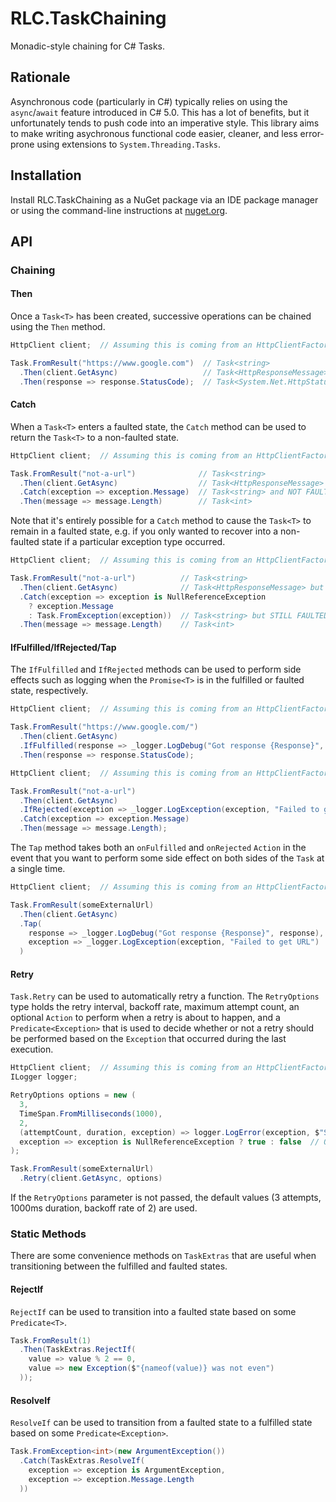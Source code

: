 # RLC.TaskChaining

Monadic-style chaining for C# Tasks.

## Rationale

Asynchronous code (particularly in C#) typically relies on using the `async`/`await` feature introduced in C# 5.0.  This has a lot of benefits, but it unfortunately tends to push code into an imperative style.  This library aims to make writing asychronous functional code easier, cleaner, and less error-prone using extensions to `System.Threading.Tasks`.

## Installation

Install RLC.TaskChaining as a NuGet package via an IDE package manager or using the command-line instructions at [nuget.org][].

## API

### Chaining

#### Then

Once a `Task<T>` has been created, successive operations can be chained using the `Then` method.

```c#
HttpClient client;  // Assuming this is coming from an HttpClientFactory or injected or whatever

Task.FromResult("https://www.google.com")  // Task<string>
  .Then(client.GetAsync)                   // Task<HttpResponseMessage>
  .Then(response => response.StatusCode);  // Task<System.Net.HttpStatusCode>
```

#### Catch

When a `Task<T>` enters a faulted state, the `Catch` method can be used to return the `Task<T>` to a non-faulted state.

```c#
HttpClient client;  // Assuming this is coming from an HttpClientFactory or injected or whatever

Task.FromResult("not-a-url")              // Task<string>
  .Then(client.GetAsync)                  // Task<HttpResponseMessage> but FAULTED
  .Catch(exception => exception.Message)  // Task<string> and NOT FAULTED
  .Then(message => message.Length)        // Task<int>
```

Note that it's entirely possible for a `Catch` method to cause the `Task<T>` to remain in a faulted state, e.g. if you only wanted to recover into a non-faulted state if a particular exception type occurred.

```c#
HttpClient client;  // Assuming this is coming from an HttpClientFactory or injected or whatever

Task.FromResult("not-a-url")          // Task<string>
  .Then(client.GetAsync)              // Task<HttpResponseMessage> but FAULTED
  .Catch(exception => exception is NullReferenceException
    ? exception.Message
    : Task.FromException(exception))  // Task<string> but STILL FAULTED if anything other than NullReferenceException occurred
  .Then(message => message.Length)    // Task<int>
```

#### IfFulfilled/IfRejected/Tap

The `IfFulfilled` and `IfRejected` methods can be used to perform side effects such as logging when the `Promise<T>` is in the fulfilled or faulted state, respectively.

```c#
HttpClient client;  // Assuming this is coming from an HttpClientFactory or injected or whatever

Task.FromResult("https://www.google.com/")
  .Then(client.GetAsync)
  .IfFulfilled(response => _logger.LogDebug("Got response {Response}", response)
  .Then(response => response.StatusCode);
```

```c#
HttpClient client;  // Assuming this is coming from an HttpClientFactory or injected or whatever

Task.FromResult("not-a-url")
  .Then(client.GetAsync)
  .IfRejected(exception => _logger.LogException(exception, "Failed to get URL")
  .Catch(exception => exception.Message)
  .Then(message => message.Length);
```

The `Tap` method takes both an `onFulfilled` and `onRejected` `Action` in the event that you want to perform some side effect on both sides of the `Task` at a single time.

```c#
HttpClient client;  // Assuming this is coming from an HttpClientFactory or injected or whatever

Task.FromResult(someExternalUrl)
  .Then(client.GetAsync)
  .Tap(
    response => _logger.LogDebug("Got response {Response}", response),
    exception => _logger.LogException(exception, "Failed to get URL")
  )
```

#### Retry

`Task.Retry` can be used to automatically retry a function.  The `RetryOptions` type holds the retry interval, backoff rate, maximum attempt count, an optional `Action` to perform when a retry is about to happen, and a `Predicate<Exception>` that is used to decide whether or not a retry should be performed based on the `Exception` that occurred during the last execution.

```c#
HttpClient client;  // Assuming this is coming from an HttpClientFactory or injected or whatever
ILogger logger;

RetryOptions options = new (
  3,
  TimeSpan.FromMilliseconds(1000),
  2,
  (attemptCount, duration, exception) => logger.LogError(exception, $"Starting retry {attemptCount} after {duration.TotalMilliseconds} milliseconds"),
  exception => exception is NullReferenceException ? true : false  // Only NullReferenceExceptions will trigger retries, other exceptions will fall through
);

Task.FromResult(someExternalUrl)
  .Retry(client.GetAsync, options)
```

If the `RetryOptions` parameter is not passed, the default values (3 attempts, 1000ms duration, backoff rate of 2) are used.

### Static Methods

There are some convenience methods on `TaskExtras` that are useful when transitioning between the fulfilled and faulted states.

#### RejectIf

`RejectIf` can be used to transition into a faulted state based on some `Predicate<T>`.

```c#
Task.FromResult(1)
  .Then(TaskExtras.RejectIf(
    value => value % 2 == 0,
    value => new Exception($"{nameof(value)} was not even")
  ));
```

#### ResolveIf

`ResolveIf` can be used to transition from a faulted state to a fulfilled state based on some `Predicate<Exception>`.

```c#
Task.FromException<int>(new ArgumentException())
  .Catch(TaskExtras.ResolveIf(
    exception => exception is ArgumentException,
    exception => exception.Message.Length
  ))
```

[nuget.org]: https://www.nuget.org/packages/RLC.TaskChaining/
